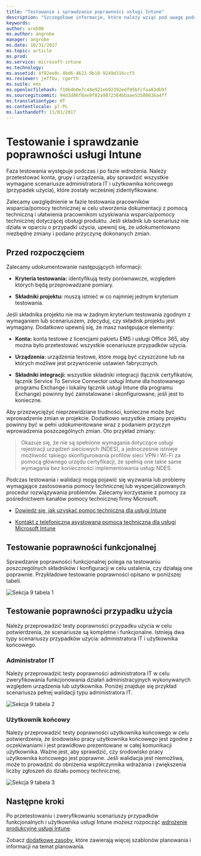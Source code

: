 ```yaml
---
title: "Testowanie i sprawdzanie poprawności usługi Intune"
description: "Szczegółowe informacje, które należy wziąć pod uwagę podczas testowania i weryfikowania opartego tylko na chmurze usługi Intune w danym środowisku."
keywords: 
author: arob98
ms.author: angrobe
manager: angrobe
ms.date: 10/31/2017
ms.topic: article
ms.prod: 
ms.service: microsoft-intune
ms.technology: 
ms.assetid: 4f82ee0c-4bd6-4623-9b10-9249d316ccf5
ms.reviewer: jeffbu, cgerth
ms.suite: ems
ms.openlocfilehash: f10b4b0e7c48e921eb92392edf95bfcfaa83db9f
ms.sourcegitcommit: 94d3d86f8ae9f82a9872384bbaae53580036a4ff
ms.translationtype: HT
ms.contentlocale: pl-PL
ms.lasthandoff: 11/01/2017
---
```

# <a name="intune-testing-and-validation"></a>Testowanie i sprawdzanie poprawności usługi Intune

Faza testowania występuje podczas i po fazie wdrożenia. Należy przetestować konta, grupy i urządzenia, aby sprawdzić wszystkie wymagane scenariusze administratora IT i użytkownika końcowego (przypadek użycia), które zostały wcześniej zidentyfikowane.

Zalecamy uwzględnienie w fazie testowania pracowników wsparcia/pomocy technicznej w celu utworzenia dokumentacji z pomocą techniczną i ułatwienia pracownikom uzyskiwania wsparcia/pomocy technicznej dotyczącej obsługi produktu. Jeśli składnik lub scenariusz nie działa w oparciu o przypadki użycia, upewnij się, że udokumentowano niezbędne zmiany i podano przyczynę dokonanych zmian.

## <a name="before-you-begin"></a>Przed rozpoczęciem

Zalecamy udokumentowanie następujących informacji:

-   **Kryteria testowania:** identyfikują testy porównawcze, względem których będą przeprowadzane pomiary.

-   **Składniki projektu:** muszą istnieć w co najmniej jednym kryterium testowania.

Jeśli składnika projektu nie ma w żadnym kryterium testowania zgodnym z wymaganiem lub scenariuszem, zdecyduj, czy składnik projektu jest wymagany. Dodatkowo upewnij się, że masz następujące elementy:

-   **Konta:** konta testowe z licencjami pakietu EMS i usługi Office 365, aby można było przetestować wszystkie scenariusze przypadków użycia.

-   **Urządzenia:** urządzenia testowe, które mogą być czyszczone lub na których możliwe jest przywrócenie ustawień fabrycznych.

-   **Składniki integracji:** wszystkie składniki integracji (łącznik certyfikatów, łącznik Service To Service Connector usługi Intune dla hostowanego programu Exchange i lokalny łącznik usługi Intune dla programu Exchange) powinny być zainstalowane i skonfigurowane, jeśli jest to konieczne.

Aby przezwyciężyć nieprzewidziane trudności, konieczne może być wprowadzenie zmian w projekcie. Dodatkowo wszystkie zmiany projektu powinny być w pełni udokumentowane wraz z podaniem przyczyn wprowadzenia poszczególnych zmian. Oto przykład zmiany:

<blockquote>Okazuje się, że nie są spełnione wymagania dotyczące usługi rejestracji urządzeń sieciowych (NDES), a jednocześnie istnieje możliwość takiego skonfigurowania profilów sieci VPN i Wi-Fi za pomocą głównego urzędu certyfikacji, że spełnią one takie same wymagania bez konieczności implementowania usługi NDES.</blockquote>

Podczas testowania i walidacji mogą pojawić się wyzwania lub problemy wymagające zastosowania pomocy technicznej lub wyspecjalizowanych procedur rozwiązywania problemów. Zalecamy korzystanie z pomocy za pośrednictwem kanałów pomocy technicznej firmy Microsoft.

-   [Dowiedz się, jak uzyskać pomoc techniczną dla usługi Intune](get-support.md)

-   [Kontakt z telefoniczną asystowaną pomocą techniczną dla usługi Microsoft Intune](/intune-classic/troubleshoot/contact-assisted-phone-support-for-microsoft-intune)

## <a name="functional-validation-testing"></a>Testowanie poprawności funkcjonalnej

Sprawdzanie poprawności funkcjonalnej polega na testowaniu poszczególnych składników i konfiguracji w celu ustalenia, czy działają one poprawnie. Przykładowe testowanie poprawności opisano w poniższej tabeli.

![Sekcja 9 tabela 1](./media/section-9-image-1-table.PNG)

## <a name="use-case-validation-testing"></a>Testowanie poprawności przypadku użycia

Należy przeprowadzić testy poprawności przypadku użycia w celu potwierdzenia, że scenariusze są kompletne i funkcjonalne. Istnieją dwa typy scenariuszy przypadków użycia: administratora IT i użytkownika końcowego.

### <a name="it-admin"></a>Administrator IT

Należy przeprowadzić testy poprawności administratora IT w celu zweryfikowania funkcjonowania działań administracyjnych wykonywanych względem urządzenia lub użytkownika. Poniżej znajduje się przykład scenariusza pełnej walidacji typu administratora IT.

![Sekcja 9 tabela 2](./media/section-9-image-2-table.PNG)

### <a name="end-user"></a>Użytkownik końcowy

Należy przeprowadzić testy poprawności użytkownika końcowego w celu potwierdzenia, że środowisko pracy użytkownika końcowego jest zgodne z oczekiwaniami i jest prawidłowo prezentowane w całej komunikacji użytkownika. Ważne jest, aby sprawdzić, czy środowisko pracy użytkownika końcowego jest poprawne. Jeśli walidacja jest niemożliwa, może to prowadzić do obniżenia współczynnika wdrażania i zwiększenia liczby zgłoszeń do działu pomocy technicznej.

![Sekcja 9 tabela 3](./media/section-9-image-3-table.PNG)

## <a name="next-steps"></a>Następne kroki

Po przetestowaniu i zweryfikowaniu scenariuszy przypadków funkcjonalnych i użytkownika usługi Intune możesz rozpocząć [wdrożenie produkcyjne usługi Intune](planning-guide-rollout-plan.md).

Zobacz [dodatkowe zasoby](planning-guide-resources.md), które zawierają więcej szablonów planowania i informacji na temat planowania.
